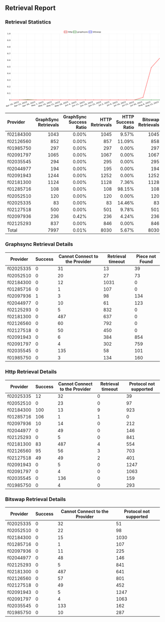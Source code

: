## Retrieval Report
### Retrieval Statistics
<img src="https://raw.githubusercontent.com/data-preservation-programs/filplus-checker-assets/main/filecoin-project/filecoin-plus-large-datasets/issues/1123/1692417807225.png"/>

| Provider  | GraphSync Retrievals | GraphSync Success Ratio | HTTP Retrievals | HTTP Success Ratio | Bitswap Retrievals | Bitswap Success Ratio |
| :-------- | -------------------: | ----------------------: | --------------: | -----------------: | -----------------: | --------------------: |
| f02184300 |                 1043 |                   0.00% |            1045 |              9.57% |               1045 |                 0.00% |
| f02126560 |                  852 |                   0.00% |             857 |             11.09% |                858 |                 0.00% |
| f01985750 |                  297 |                   0.00% |             297 |              0.00% |                297 |                 0.00% |
| f02091797 |                 1065 |                   0.00% |            1067 |              0.00% |               1067 |                 0.00% |
| f02035545 |                  294 |                   0.00% |             295 |              0.00% |                295 |                 0.00% |
| f02044977 |                  194 |                   0.00% |             195 |              0.00% |                194 |                 0.00% |
| f02091943 |                 1244 |                   0.00% |            1252 |              0.00% |               1252 |                 0.00% |
| f02181300 |                 1124 |                   0.00% |            1128 |              7.36% |               1128 |                 0.00% |
| f01285716 |                  108 |                   0.00% |             108 |             98.15% |                108 |                 0.00% |
| f02052510 |                  120 |                   0.00% |             120 |              0.00% |                120 |                 0.00% |
| f02025335 |                   83 |                   0.00% |              83 |             14.46% |                 83 |                 0.00% |
| f02127518 |                  500 |                   0.00% |             501 |              9.78% |                501 |                 0.00% |
| f02097936 |                  236 |                   0.42% |             236 |              4.24% |                236 |                 0.00% |
| f02125293 |                  837 |                   0.00% |             846 |              0.00% |                846 |                 0.00% |
| Total     |                 7997 |                   0.01% |            8030 |              5.67% |               8030 |                 0.00% |

### Graphsync Retrieval Details
| Provider  | Success | Cannot Connect to the Provider | Retrieval timeout | Piece not Found |
| --------- | ------- | ------------------------------ | ----------------- | --------------- |
| f02025335 | 0       | 31                             | 13                | 39              |
| f02052510 | 0       | 20                             | 27                | 73              |
| f02184300 | 0       | 12                             | 1031              | 0               |
| f01285716 | 0       | 1                              | 107               | 0               |
| f02097936 | 1       | 3                              | 98                | 134             |
| f02044977 | 0       | 10                             | 61                | 123             |
| f02125293 | 0       | 5                              | 832               | 0               |
| f02181300 | 0       | 487                            | 637               | 0               |
| f02126560 | 0       | 60                             | 792               | 0               |
| f02127518 | 0       | 50                             | 450               | 0               |
| f02091943 | 0       | 6                              | 384               | 854             |
| f02091797 | 0       | 4                              | 302               | 759             |
| f02035545 | 0       | 135                            | 58                | 101             |
| f01985750 | 0       | 3                              | 134               | 160             |

### Http Retrieval Details
| Provider  | Success | Cannot Connect to the Provider | Retrieval timeout | Protocol not supported |
| --------- | ------- | ------------------------------ | ----------------- | ---------------------- |
| f02025335 | 12      | 32                             | 0                 | 39                     |
| f02052510 | 0       | 23                             | 0                 | 97                     |
| f02184300 | 100     | 13                             | 9                 | 923                    |
| f01285716 | 106     | 1                              | 1                 | 0                      |
| f02097936 | 10      | 14                             | 0                 | 212                    |
| f02044977 | 0       | 49                             | 0                 | 146                    |
| f02125293 | 0       | 5                              | 0                 | 841                    |
| f02181300 | 83      | 487                            | 4                 | 554                    |
| f02126560 | 95      | 56                             | 3                 | 703                    |
| f02127518 | 49      | 49                             | 2                 | 401                    |
| f02091943 | 0       | 5                              | 0                 | 1247                   |
| f02091797 | 0       | 4                              | 0                 | 1063                   |
| f02035545 | 0       | 136                            | 0                 | 159                    |
| f01985750 | 0       | 4                              | 0                 | 293                    |

### Bitswap Retrieval Details
| Provider  | Success | Cannot Connect to the Provider | Protocol not supported |
| --------- | ------- | ------------------------------ | ---------------------- |
| f02025335 | 0       | 32                             | 51                     |
| f02052510 | 0       | 22                             | 98                     |
| f02184300 | 0       | 15                             | 1030                   |
| f01285716 | 0       | 1                              | 107                    |
| f02097936 | 0       | 11                             | 225                    |
| f02044977 | 0       | 48                             | 146                    |
| f02125293 | 0       | 5                              | 841                    |
| f02181300 | 0       | 487                            | 641                    |
| f02126560 | 0       | 57                             | 801                    |
| f02127518 | 0       | 49                             | 452                    |
| f02091943 | 0       | 5                              | 1247                   |
| f02091797 | 0       | 4                              | 1063                   |
| f02035545 | 0       | 133                            | 162                    |
| f01985750 | 0       | 10                             | 287                    |
